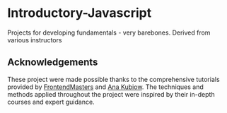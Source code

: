 # Introductory-Javascript
Projects for developing fundamentals - very barebones. Derived from various instructors

## Acknowledgements
These project were made possible thanks to the comprehensive tutorials provided by [FrontendMasters](https://frontendmasters.com/) and [Ana Kubiow](https://www.youtube.com/@AniaKubow). The techniques and methods applied throughout the project were inspired by their in-depth courses and expert guidance.

